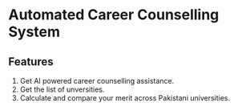 # Automated Career Counselling System


## Features
1. Get AI powered career counselling assistance.
2. Get the list of unversities.
3. Calculate and compare your merit across Pakistani universities.
